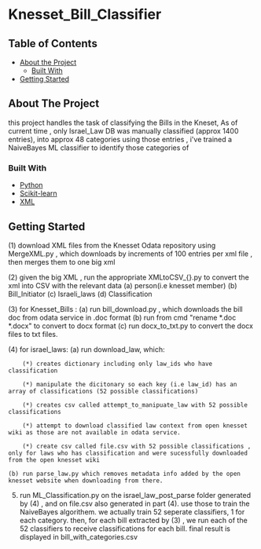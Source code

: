 # Knesset_Bill_Classifier




<!-- TABLE OF CONTENTS -->
## Table of Contents

* [About the Project](#about-the-project)
  * [Built With](#built-with)
* [Getting Started](#getting-started)



<!-- ABOUT THE PROJECT -->
## About The Project

this project handles the task of classifying the Bills in the Kneset,
As of current time , only Israel_Law DB was manually classified (approx 1400 entries), into approx 48 categories
using those entries , i've trained a NaiveBayes ML classifier to identify those categories of 



### Built With
* [Python](https://www.python.org/)
* [Scikit-learn](https://scikit-learn.org/)
* [XML](https://docs.python.org/3/library/xml.etree.elementtree.html)


## Getting Started
  (1) download XML files from the Knesset Odata repository using MergeXML.py , which downloads by increments of 100 entries per xml file , then merges them to one big xml
 
 (2) given the big XML , run the appropriate XMLtoCSV_{}.py   to convert the xml into CSV with the relevant data
    (a)  person(i.e knesset member)
    (b)  Bill_Initiator
    (c)  Israeli_laws
    (d)  Classification
    
 (3) for Knesset_Bills :
    (a) run bill_download.py , which downloads the bill doc from odata service in .doc format
    (b) run from cmd "rename *.doc *.docx" to convert to docx format
    (c) run docx_to_txt.py to convert the docx files to txt files.
 
 (4) for israel_laws:
    (a) run download_law, which:
    
        (*) creates dictionary including only law_ids who have classification
        
        (*) manipulate the dicitonary so each key (i.e law_id) has an array of classifications (52 possible classifications)
        
        (*) creates csv called attempt_to_manipuate_law with 52 possible classifications
        
        (*) attempt to download classified law context from open knesset wiki as those are not available in odata service.
        
        (*) create csv called file.csv with 52 possible classifications , only for laws who has classification and were sucessfully downloaded from the open knesset wiki
        
    (b) run parse_law.py which removes metadata info added by the open knesset website when downloading from there.
    
 
 5) run ML_Classification.py on the israel_law_post_parse folder generated by (4) , 
    and on file.csv also generated in part (4).
    use those to train the NaiveBayes algorithem.
    we actually train 52 seperate classifiers, 1 for each category.
    then, for each bill extracted by (3) , we run each of the 52 classifiers to receive classifications for each bill.
    final result  is displayed in 
    bill_with_categories.csv





